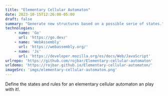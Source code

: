 ```yaml
---
title: "Elementary Cellular Automaton"
date: 2023-10-15T12:26:00-05:00
draft: false
summary: "Generate new structures based on a possible serie of states."
technologies: 
    - name: 'Go'
      url: 'https://go.dev/'
    - name: 'WebAssembly'
      url: 'https://webassembly.org/'
    - name: 'Js'
      url: 'https://developer.mozilla.org/es/docs/Web/JavaScript'
urlrepo: 'https://github.com/rojbar/Elementary-cellular-automaton'
urldemo: 'https://rojbar.github.io/Elementary-cellular-automaton/'
imageSrc: 'imgs/elementary-cellular-automaton.png'
---
```

Define the states and rules for an elementary cellular automaton an play with it!.
